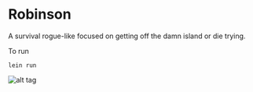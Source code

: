 Robinson
===============

A survival rogue-like focused on getting off the damn island or die trying.


To run

```
lein run
```

![alt tag](https://raw.github.com/aaron-santos/robinson/master/readme-media/video-0-o.gif)

